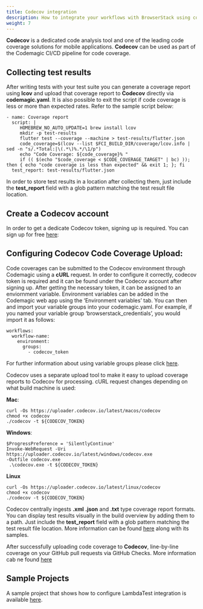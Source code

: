 ```yaml
---
title: Codecov integration
description: How to integrate your workflows with BrowserStack using codemagic.yaml
weight: 7
---
```


**Codecov** is a dedicated code analysis tool and one of the leading code coverage solutions for mobile applications. **Codecov** can be used as part of the Codemagic CI/CD pipeline for code coverage. 

## Collecting test results

After writing tests with your test suite you can generate a coverage report using **lcov** and upload that coverage report to **Codecov** directly via **codemagic.yaml**. It is also possible to exit the script if code coverage is less or more than expected rates. Refer to the sample script below:

```
- name: Coverage report
  script: |
     HOMEBREW_NO_AUTO_UPDATE=1 brew install lcov
     mkdir -p test-results 
     flutter test --coverage --machine > test-results/flutter.json  
     code_coverage=$(lcov --list $FCI_BUILD_DIR/coverage/lcov.info | sed -n "s/.*Total:|\(.*\)%.*/\1/p")
     echo "Code Coverage: ${code_coverage}% "
     if (( $(echo "$code_coverage < $CODE_COVERAGE_TARGET" | bc) )); then { echo "code coverage is less than expected" && exit 1; }; fi  
  test_report: test-results/flutter.json
```

In order to store test results in a location after collecting them, just include the **test_report** field with a glob pattern matching the test result file location.


## Create a Codecov account

In order to get a dedicate Codecov token, signing up is required. You can sign up for free [here](https://about.codecov.io/): 

## Configuring Codecov Code Coverage Upload:

Code coverages can be submitted to the Codecov environment through Codemagic using a **cURL** request. In order to configure it correctly, codecov token is required and it can be found under the Codecov account after signing up. After getting the necessary token, it can be assigned to an enviornment variable. Environment variables can be added in the Codemagic web app using the ‘Environment variables’ tab. You can then and import your variable groups into your codemagic.yaml. For example, if you named your variable group ‘browserstack_credentials’, you would import it as follows:

```
workflows:
  workflow-name:
    environment:
      groups:
        - codecov_token

```

For further information about using variable groups please click [here](https://docs.codemagic.io/variables/environment-variable-groups/).


Codecov uses a separate upload tool to make it easy to upload coverage reports to Codecov for processing. cURL request changes depending on what build machine is used:

**Mac**:
```
curl -Os https://uploader.codecov.io/latest/macos/codecov
chmod +x codecov
./codecov -t ${CODECOV_TOKEN}
```
**Windows**:
```
$ProgressPreference = 'SilentlyContinue'
Invoke-WebRequest -Uri https://uploader.codecov.io/latest/windows/codecov.exe 
-Outfile codecov.exe
 .\codecov.exe -t ${CODECOV_TOKEN}
```
**Linux**
```
curl -Os https://uploader.codecov.io/latest/linux/codecov
chmod +x codecov
./codecov -t ${CODECOV_TOKEN}
```

Codecov centrally ingests **.xml** **.json** and **.txt** type coverage report formats. You can display test results visually in the build overview by adding them to a path. Just include the **test_report** field with a glob pattern matching the test result file location. More information can be found [here](https://docs.codemagic.io/yaml-testing/testing/) along with its samples.

After successfully uploading code coverage to **Codecov**, line-by-line coverage on your GitHub pull requests via GitHub Checks. More information cab ne found [here](https://about.codecov.io/blog/announcing-line-by-line-coverage-via-github-checks/#:~:text=On%20a%20pull%20request%2C%20simply,right%20side%20of%20the%20annotation)


## Sample Projects

A sample project that shows how to configure LambdaTest integration is available [here](https://github.com/codemagic-ci-cd/codemagic-sample-projects/tree/main/integrations/codecov-integration-demo-project).
